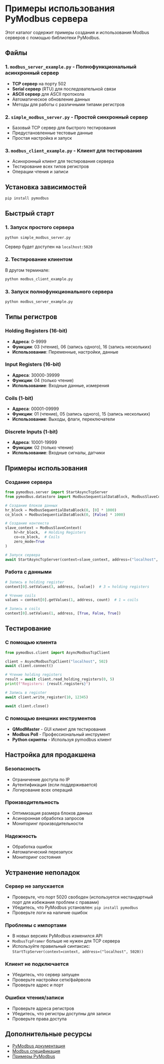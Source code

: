 # Примеры использования PyModbus сервера

Этот каталог содержит примеры создания и использования Modbus серверов с помощью библиотеки PyModbus.

## Файлы

### 1. `modbus_server_example.py` - Полнофункциональный асинхронный сервер
- **TCP сервер** на порту 502
- **Serial сервер** (RTU) для последовательной связи
- **ASCII сервер** для ASCII протокола
- Автоматическое обновление данных
- Методы для работы с различными типами регистров

### 2. `simple_modbus_server.py` - Простой синхронный сервер
- Базовый TCP сервер для быстрого тестирования
- Предустановленные тестовые данные
- Простая настройка и запуск

### 3. `modbus_client_example.py` - Клиент для тестирования
- Асинхронный клиент для тестирования сервера
- Тестирование всех типов регистров
- Операции чтения и записи

## Установка зависимостей

```bash
pip install pymodbus
```

## Быстрый старт

### 1. Запуск простого сервера

```bash
python simple_modbus_server.py
```

Сервер будет доступен на `localhost:5020`

### 2. Тестирование клиентом

В другом терминале:

```bash
python modbus_client_example.py
```

### 3. Запуск полнофункционального сервера

```bash
python modbus_server_example.py
```

## Типы регистров

### Holding Registers (16-bit)
- **Адреса**: 0-9999
- **Функции**: 03 (чтение), 06 (запись одного), 16 (запись нескольких)
- **Использование**: Переменные, настройки, данные

### Input Registers (16-bit)
- **Адреса**: 30000-39999
- **Функции**: 04 (только чтение)
- **Использование**: Входные данные, измерения

### Coils (1-bit)
- **Адреса**: 00001-09999
- **Функции**: 01 (чтение), 05 (запись одного), 15 (запись нескольких)
- **Использование**: Выходы, флаги, переключатели

### Discrete Inputs (1-bit)
- **Адреса**: 10001-19999
- **Функции**: 02 (только чтение)
- **Использование**: Входные сигналы, датчики

## Примеры использования

### Создание сервера

```python
from pymodbus.server import StartAsyncTcpServer
from pymodbus.datastore import ModbusSequentialDataBlock, ModbusSlaveContext

# Создание блоков данных
hr_block = ModbusSequentialDataBlock(0, [0] * 1000)
co_block = ModbusSequentialDataBlock(0, [False] * 1000)

# Создание контекста
slave_context = ModbusSlaveContext(
    hr=hr_block,  # Holding Registers
    co=co_block,  # Coils
    zero_mode=True
)

# Запуск сервера
await StartAsyncTcpServer(context=slave_context, address=("localhost", 502))
```

### Работа с данными

```python
# Запись в holding register
context[0].setValues(3, address, [value])  # 3 = holding registers

# Чтение coils
values = context[0].getValues(1, address, count)  # 1 = coils

# Запись в coils
context[0].setValues(1, address, [True, False, True])
```

## Тестирование

### С помощью клиента

```python
from pymodbus.client import AsyncModbusTcpClient

client = AsyncModbusTcpClient("localhost", 502)
await client.connect()

# Чтение holding registers
result = await client.read_holding_registers(0, 5)
print(f"Registers: {result.registers}")

# Запись в register
await client.write_register(10, 12345)

await client.close()
```

### С помощью внешних инструментов

- **QModMaster** - GUI клиент для тестирования
- **Modbus Poll** - Профессиональный инструмент
- **Python скрипты** - Используя pymodbus клиент

## Настройка для продакшена

### Безопасность
- Ограничение доступа по IP
- Аутентификация (если поддерживается)
- Логирование всех операций

### Производительность
- Оптимизация размера блоков данных
- Асинхронная обработка запросов
- Мониторинг производительности

### Надежность
- Обработка ошибок
- Автоматический перезапуск
- Мониторинг состояния

## Устранение неполадок

### Сервер не запускается
- Проверьте, что порт 5020 свободен (используется нестандартный порт для избежания проблем с правами)
- Убедитесь, что PyModbus установлен: `pip install pymodbus`
- Проверьте логи на наличие ошибок

### Проблемы с импортами
- В новых версиях PyModbus изменился API
- `ModbusTcpFramer` больше не нужен для TCP сервера
- Используйте правильный синтаксис: `StartTcpServer(context=context, address=("localhost", 5020))`

### Клиент не подключается
- Убедитесь, что сервер запущен
- Проверьте настройки сети/файрвола
- Проверьте адрес и порт

### Ошибки чтения/записи
- Проверьте адреса регистров
- Убедитесь, что регистры доступны для записи
- Проверьте права доступа

## Дополнительные ресурсы

- [PyModbus документация](https://pymodbus.readthedocs.io/)
- [Modbus спецификация](https://modbus.org/specs.php)
- [Примеры PyModbus](https://github.com/pymodbus-dev/pymodbus/tree/master/examples)
